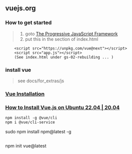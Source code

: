 ## vuejs.org
### How to get started
> 1. goto [The Progressive JavaScript Framework](https://vuejs.org/)
> 2. put this in the <body> section of index.html
```
    <script src="https://unpkg.com/vue@next"></script>
    <script src="app.js"></script>
    (See index.html under gs-02-rebuilding ... )
```
### install vue

> see docs/for_extras/js

### [Vue Installation ](https://cli.vuejs.org/guide/installation.html)

### [How to Install Vue.js on Ubuntu 22.04 | 20.04](https://www.linuxcapable.com/how-to-install-vue-js-on-ubuntu-linux/)

```
npm install -g @vue/cli
npm i @vue/cli-service
```

sudo npm install npm@latest -g

```

```

npm init vue@latest

```

```
